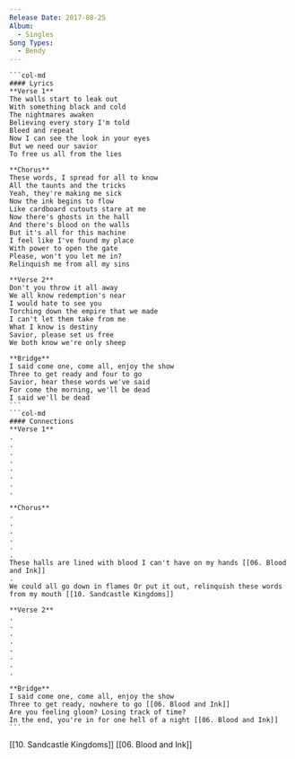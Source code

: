 ```yaml
---
Release Date: 2017-08-25
Album:
  - Singles
Song Types:
  - Bendy
---
```


````col
```col-md
#### Lyrics
**Verse 1**
The walls start to leak out
With something black and cold
The nightmares awaken
Believing every story I'm told
Bleed and repeat
Now I can see the look in your eyes
But we need our savior
To free us all from the lies

**Chorus**
These words, I spread for all to know
All the taunts and the tricks
Yeah, they're making me sick
Now the ink begins to flow
Like cardboard cutouts stare at me
Now there's ghosts in the hall
And there's blood on the walls
But it's all for this machine
I feel like I've found my place
With power to open the gate
Please, won't you let me in?
Relinquish me from all my sins

**Verse 2**
Don't you throw it all away
We all know redemption's near
I would hate to see you
Torching down the empire that we made
I can't let them take from me
What I know is destiny
Savior, please set us free
We both know we're only sheep

**Bridge**
I said come one, come all, enjoy the show
Three to get ready and four to go
Savior, hear these words we've said
For come the morning, we'll be dead
I said we'll be dead
```
```col-md
#### Connections
**Verse 1**
.
.
.
.
.
.
.
.

**Chorus**
.
.
.
.
.
.
These halls are lined with blood I can't have on my hands [[06. Blood and Ink]]
.
We could all go down in flames Or put it out, relinquish these words from my mouth [[10. Sandcastle Kingdoms]]

**Verse 2**
.
.
.
.
.
.
.
.

**Bridge**
I said come one, come all, enjoy the show
Three to get ready, nowhere to go [[06. Blood and Ink]]
Are you feeling gloom? Losing track of time?
In the end, you're in for one hell of a night [[06. Blood and Ink]]  
```
````
[[10. Sandcastle Kingdoms]]
[[06. Blood and Ink]]